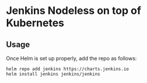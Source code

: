 # Jenkins Nodeless on top of Kubernetes

## Usage

Once Helm is set up properly, add the repo as follows:

```console
helm repo add jenkins https://charts.jenkins.io
helm install jenkins jenkins/jenkins

```

